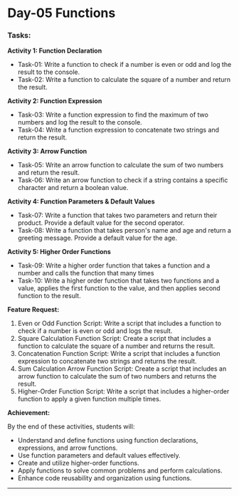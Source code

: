# Day-05 Functions

### Tasks:

**Activity 1: Function Declaration**

- Task-01: Write a function to check if a number is even or odd and log the result to the console.
- Task-02: Write a function to calculate the square of a number and return the result.

**Activity 2: Function Expression**

- Task-03: Write a function expression to find the maximum of two numbers and log the result to the console.
- Task-04: Write a function expression to concatenate two strings and return the result.

**Activity 3: Arrow Function**

- Task-05: Write an arrow function to calculate the sum of two numbers and return the result.
- Task-06: Write an arrow function to check if a string contains a specific character and return a boolean value.

**Activity 4: Function Parameters & Default Values**

- Task-07: Write a function that takes two parameters and return their product. Provide a default value for the second operator.
- Task-08: Write a function that takes person's name and age and return a greeting message. Provide a default value for the age.

**Activity 5: Higher Order Functions**

- Task-09: Write a higher order function that takes a function and a number and calls the function that many times
- Task-10: Write a higher order function that takes two functions and a value, applies the first function to the value, and then applies second function to the result.

**Feature Request:**

1. Even or Odd Function Script: Write a script that includes a function to check if a number is even or odd and logs the result.
2. Square Calculation Function Script: Create a script that includes a function to calculate the square of a number and returns the result.
3. Concatenation Function Script: Write a script that includes a function expression to concatenate two strings and returns the result.
4. Sum Calculation Arrow Function Script: Create a script that includes an arrow function to calculate the sum of two numbers and returns the result.
5. Higher-Order Function Script: Write a script that includes a higher-order function to apply a given function multiple times.

**Achievement:**

By the end of these activities, students will:

- Understand and define functions using function declarations, expressions, and arrow functions.
- Use function parameters and default values effectively.
- Create and utilize higher-order functions.
- Apply functions to solve common problems and perform calculations.
- Enhance code reusability and organization using functions.

---
